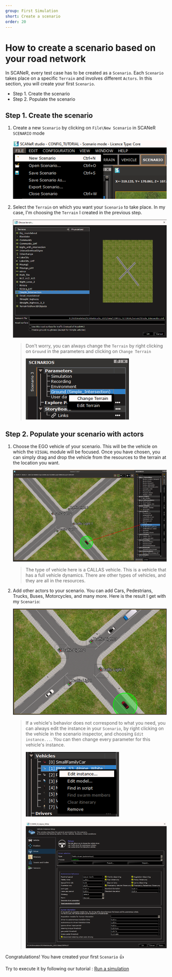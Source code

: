 ```yaml
---
group: First Simulation
short: Create a scenario
order: 20
---
```


# How to create a scenario based on your road network

In SCANeR, every test case has to be created as a `Scenario`. Each `Scenario` takes place on a specific `Terrain` and involves different `Actors`. In this section, you will create your first `Scenario`. 

- Step 1. Create the scenario
- Step 2. Populate the scenario

## Step 1. Create the scenario

1. Create a new `Scenario` by clicking on `File\New Scenario` in SCANeR `SCENARIO` mode

   ![New Scenario](./assets/New_Scenario.png)

2. Select the `Terrain` on which you want your `Scenario` to take place. In my case, I'm choosing the `Terrain` I created in the previous step.

   ![Scenario Terrain](./assets/Scenario_Terrain.png)

   > Don't worry, you can always change the `Terrain` by right clicking on `Ground` in the parameters and clicking on `Change Terrain`
   >
   > ![Change Terrain](./assets/Change_Terrain.png)

## Step 2. Populate your scenario with actors

1. Choose the EGO vehicle of your scenario. This will be the vehicle on which the `VISUAL` module will be focused. Once you have chosen, you can simply drag and drop the vehicle from the resources to the terrain at the location you want.

   ![EGO Vehicle](./assets/EGO.png)

   > The type of vehicle here is a CALLAS vehicle. This is a vehicle that has a full vehicle dynamics. There are other types of vehicles, and they are all in the resources.

2. Add other actors to your scenario. You can add Cars, Pedestrians, Trucks, Buses, Motorcycles, and many more. Here is the result I get with my `Scenario`:

   ![Scenario Result](./assets/Scenario_Result.png)

   > If a vehicle's behavior does not correspond to what you need, you can always edit the instance in your `Scenario`, by right clicking on the vehicle in the scenario inspector, and choosing `Edit instance...`. You can then change every parameter for this vehicle's instance. 
   >
   > ![Edit Instance](./assets/Edit_Instance.png)
   >
   > ![Instance Parameters](./assets/Instance_Parameters.png)

Congratulations! You have created your first `Scenario` 👍

Try to execute it by following our tutorial : [Run a simulation](../HT_Run_a_simulation_good_practices/HT_Run_a_simulation_good_practices.md)
